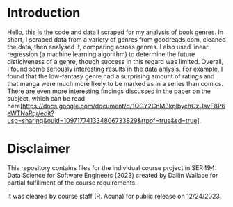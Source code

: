  # Introduction
Hello, this is the code and data I scraped for my analysis of book genres. In short, I scraped data from a variety of genres from goodreads.com, cleaned the data, then analysed it, comparing across genres. I also used linear regression (a machine learning algorithm) to determine the future disticiveness of a genre, though success in this regard was limited. Overall, I found some seriously interesting results in the data anlysis. For example, I found that the low-fantasy genre had a surprising amount of ratings and that manga were much more likely to be marked as in a series than comics. There are even more interesting findings discussed in the paper on the subject, which can be read here[https://docs.google.com/document/d/1QGY2CnM3kplbychCzUsvF8P6eWTNaRqr/edit?usp=sharing&ouid=109717741334806733829&rtpof=true&sd=true].

 # Disclaimer
This repository contains files for the individual course project in SER494: Data Science for Software Engineers (2023) created by Dallin Wallace for partial fulfillment of the course requirements.

It was cleared by course staff (R. Acuna) for public release on 12/24/2023.
